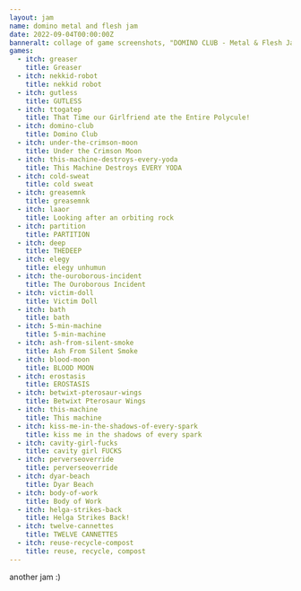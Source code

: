 ```yaml
---
layout: jam
name: domino metal and flesh jam
date: 2022-09-04T00:00:00Z
banneralt: collage of game screenshots, "DOMINO CLUB - Metal & Flesh Jam. Sep 4 - Oct 9, 2022. Click 4 games"
games:
  - itch: greaser
    title: Greaser
  - itch: nekkid-robot
    title: nekkid robot
  - itch: gutless
    title: GUTLESS
  - itch: ttogatep
    title: That Time our Girlfriend ate the Entire Polycule!
  - itch: domino-club
    title: Domino Club
  - itch: under-the-crimson-moon
    title: Under the Crimson Moon
  - itch: this-machine-destroys-every-yoda
    title: This Machine Destroys EVERY YODA
  - itch: cold-sweat
    title: cold sweat
  - itch: greasemnk
    title: greasemnk
  - itch: laaor
    title: Looking after an orbiting rock
  - itch: partition
    title: PARTITION
  - itch: deep
    title: THEDEEP
  - itch: elegy
    title: elegy unhumun
  - itch: the-ouroborous-incident
    title: The Ouroborous Incident
  - itch: victim-doll
    title: Victim Doll
  - itch: bath
    title: bath
  - itch: 5-min-machine
    title: 5-min-machine
  - itch: ash-from-silent-smoke
    title: Ash From Silent Smoke
  - itch: blood-moon
    title: BLOOD MOON
  - itch: erostasis
    title: EROSTASIS
  - itch: betwixt-pterosaur-wings
    title: Betwixt Pterosaur Wings
  - itch: this-machine
    title: This machine
  - itch: kiss-me-in-the-shadows-of-every-spark
    title: kiss me in the shadows of every spark
  - itch: cavity-girl-fucks
    title: cavity girl FUCKS
  - itch: perverseoverride
    title: perverseoverride
  - itch: dyar-beach
    title: Dyar Beach
  - itch: body-of-work
    title: Body of Work
  - itch: helga-strikes-back
    title: Helga Strikes Back!
  - itch: twelve-cannettes
    title: TWELVE CANNETTES
  - itch: reuse-recycle-compost
    title: reuse, recycle, compost
---
```


another jam :)
